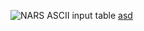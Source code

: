 
![NARS ASCII input table](https://user-images.githubusercontent.com/24262360/51793364-56b02300-218d-11e9-8a28-a0b71146b5d7.png)
[asd](https://gist.github.com/pisaev1/ae509159a2f865a74a764db0f6b528ff)
